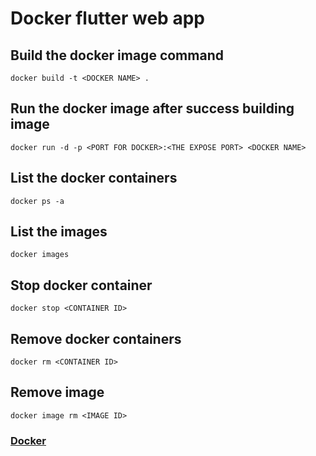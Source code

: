 # Docker flutter web app


## Build the docker image command
```
docker build -t <DOCKER NAME> .
```

## Run the docker image after success building image
```
docker run -d -p <PORT FOR DOCKER>:<THE EXPOSE PORT> <DOCKER NAME>
```

## List the docker containers
```
docker ps -a
```

## List the images
```
docker images
```

## Stop docker container
```
docker stop <CONTAINER ID>
```

## Remove docker containers
```
docker rm <CONTAINER ID>
```

## Remove image
```
docker image rm <IMAGE ID>
```

### [Docker](https://docs.docker.com/engine/reference/commandline/docker/)
